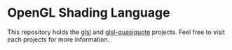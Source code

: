 # OpenGL Shading Language

This repository holds the [glsl] and [glsl-quasiquote] projects. Feel free to visit each projects
for more information.

[glsl]: ./glsl
[glsl-quasiquote]: ./glsl-quasiquote
